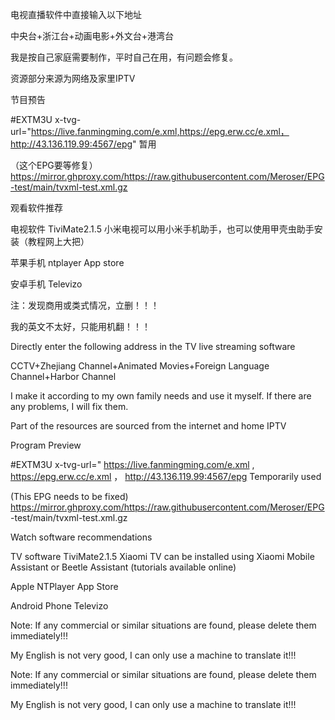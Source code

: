 
电视直播软件中直接输入以下地址

中央台+浙江台+动画电影+外文台+港湾台

我是按自己家庭需要制作，平时自己在用，有问题会修复。

资源部分来源为网络及家里IPTV

节目预告

#EXTM3U x-tvg-url="https://live.fanmingming.com/e.xml,https://epg.erw.cc/e.xml，http://43.136.119.99:4567/epg"   暂用

（这个EPG要等修复）https://mirror.ghproxy.com/https://raw.githubusercontent.com/Meroser/EPG-test/main/tvxml-test.xml.gz

观看软件推荐

电视软件 TiviMate2.1.5 小米电视可以用小米手机助手，也可以使用甲壳虫助手安装（教程网上大把）

苹果手机 ntplayer  App store

安卓手机 Televizo

注：发现商用或类式情况，立删！！！

我的英文不太好，只能用机翻！！！


Directly enter the following address in the TV live streaming software

CCTV+Zhejiang Channel+Animated Movies+Foreign Language Channel+Harbor Channel

I make it according to my own family needs and use it myself. If there are any problems, I will fix them.

Part of the resources are sourced from the internet and home IPTV

Program Preview

#EXTM3U x-tvg-url=" https://live.fanmingming.com/e.xml , https://epg.erw.cc/e.xml ， http://43.136.119.99:4567/epg Temporarily used

(This EPG needs to be fixed) https://mirror.ghproxy.com/https://raw.githubusercontent.com/Meroser/EPG -test/main/tvxml-test.xml.gz

Watch software recommendations

TV software TiviMate2.1.5 Xiaomi TV can be installed using Xiaomi Mobile Assistant or Beetle Assistant (tutorials available online)

Apple NTPlayer App Store

Android Phone Televizo

Note: If any commercial or similar situations are found, please delete them immediately!!!

My English is not very good, I can only use a machine to translate it!!!

Note: If any commercial or similar situations are found, please delete them immediately!!!

My English is not very good, I can only use a machine to translate it!!!

